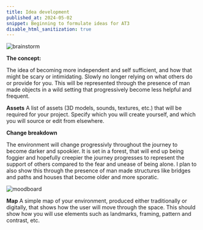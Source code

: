 ```yaml
---
title: Idea development 
published_at: 2024-05-02
snippet: Beginning to formulate ideas for AT3
disable_html_sanitization: true
---
```


![brainstorm](/w09s1/brain.png)


**The concept:**

The idea of becoming more independent and self sufficient, and how that might be scary or intimidating. Slowly no longer relying on what others do or provide for you. This will be represented through the presence of man made objects in a wild setting that progressively become less helpful and frequent.

**Assets**
A list of assets (3D models, sounds, textures, etc.) that will be required for your project. Specify which you will create yourself, and which you will source or edit from elsewhere.

**Change breakdown**

The environment will change progressivly throughout the journey to become darker and spookier. It is set in a forest, that will end up being foggier and hopefully creepier the journey progresses to represent the support of others compared to the fear and unease of being alone. I plan to also show this through the presence of man made structures like bridges and paths and houses that become older and more sporatic. 

![moodboard](/w09s1/mood.png)


**Map**
A simple map of your environment, produced either traditionally or digitally, that shows how the user will move through the space. This should show how you will use elements such as landmarks, framing, pattern and contrast, etc.